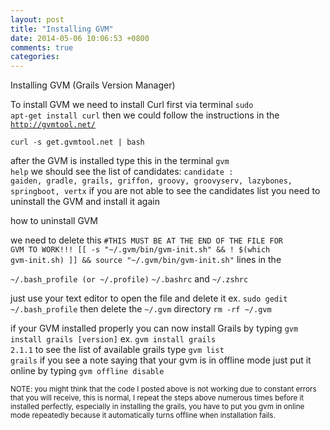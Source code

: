 ```yaml
---
layout: post
title: "Installing GVM"
date: 2014-05-06 10:06:53 +0800
comments: true
categories: 
---
```



Installing GVM (Grails Version Manager)

To install GVM we need to install Curl first via terminal <code>sudo apt-get install curl</code>
then we could follow the instructions in the <code>http://gvmtool.net/</code>

<code>curl -s get.gvmtool.net | bash</code>

after the GVM is installed type this in the terminal <code>gvm help</code>
we should see the list of candidates:
<code>candidate  :  gaiden, gradle, grails, griffon, groovy, groovyserv, lazybones, springboot, vertx</code>
if you are not able to see the candidates list you need to uninstall the GVM and install it again


how to uninstall GVM

we need to delete this <code>#THIS MUST BE AT THE END OF THE FILE FOR GVM TO WORK!!!
[[ -s "~/.gvm/bin/gvm-init.sh" && ! $(which gvm-init.sh) ]] && source "~/.gvm/bin/gvm-init.sh"</code> lines in the 

<code>~/.bash_profile (or ~/.profile)</code>
<code>~/.bashrc</code>
and 
<code>~/.zshrc</code>

just use your text editor to open the file and delete it ex. <code>sudo gedit ~/.bash_profile</code>
then delete the <code>~/.gvm</code> directory <code>rm -rf ~/.gvm</code>

if your GVM installed properly you can now install Grails by typing
<code>gvm install grails [version]</code> ex. <code>gvm install grails 2.1.1</code>
to see the list of available grails type <code>gvm list grails</code>
if you see a note saying that your gvm is in offline mode just put it online by typing <code>gvm offline disable</code>

<small>NOTE: you might think that the code I posted above is not working due to constant errors that you will receive, this is normal, I repeat the steps above numerous times before it installed perfectly, especially in installing the grails, you have to put you gvm in online mode repeatedly because it automatically turns offline when installation fails.</small>
